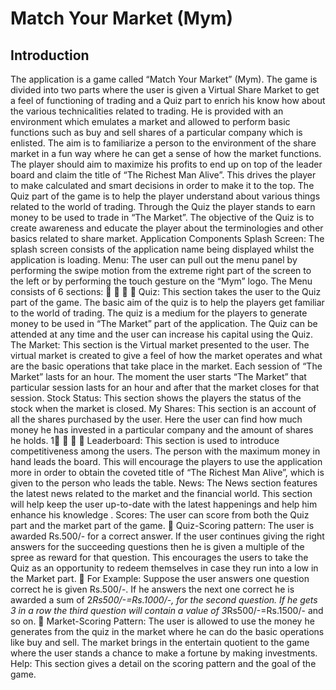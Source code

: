 Match Your Market (Mym)
=======================

Introduction
------------
The application is a game called “Match Your Market” (Mym). The game is divided into two parts where the user is given a Virtual Share Market to get a feel of functioning of trading and a Quiz part to enrich his know how about the various technicalities related to trading. He is provided with an environment which emulates a market and allowed to perform basic functions such as buy and sell shares of a particular company which is enlisted. The aim is to familiarize a person to the environment of the share market in a fun way where he can get a sense of how the market functions. The player should aim to maximize his profits to end up on top of the leader board and claim the title of “The Richest Man Alive”. This drives the player to make calculated and smart decisions in order to make it to the top. The Quiz part of the game is to help the player understand about various things related to the world of trading. Through the Quiz the player stands to earn money to be used to trade in “The Market”. The objective of the Quiz is to create awareness and educate the player about the terminologies and other basics related to share market. Application Components Splash Screen: The splash screen consists of the application name being displayed whilst the application is loading. Menu: The user can pull out the menu panel by performing the swipe motion from the extreme right part of the screen to the left or by performing the touch gesture on the “Mym” logo. The Menu consists of 6 sections:     Quiz: This section takes the user to the Quiz part of the game. The basic aim of the quiz is to help the players get familiar to the world of trading. The quiz is a medium for the players to generate money to be used in “The Market” part of the application. The Quiz can be attended at any time and the user can increase his capital using the Quiz. The Market: This section is the Virtual market presented to the user. The virtual market is created to give a feel of how the market operates and what are the basic operations that take place in the market. Each session of “The Market” lasts for an hour. The moment the user starts “The Market” that particular session lasts for an hour and after that the market closes for that session. Stock Status: This section shows the players the status of the stock when the market is closed. My Shares: This section is an account of all the shares purchased by the user. Here the user can find how much money he has invested in a particular company and the amount of shares he holds. 1    Leaderboard: This section is used to introduce competitiveness among the users. The person with the maximum money in hand leads the board. This will encourage the players to use the application more in order to obtain the coveted title of “The Richest Man Alive”, which is given to the person who leads the table. News: The News section features the latest news related to the market and the financial world. This section will help keep the user up-to-date with the latest happenings and help him enhance his knowledge . Scores: The user can score from both the Quiz part and the market part of the game.  Quiz-Scoring pattern: The user is awarded Rs.500/- for a correct answer. If the user continues giving the right answers for the succeeding questions then he is given a multiple of the spree as reward for that question. This encourages the users to take the Quiz as an opportunity to redeem themselves in case they run into a low in the Market part.  For Example: Suppose the user answers one question correct he is given Rs.500/-. If he answers the next one correct he is awarded a sum of 2*Rs500/-=Rs.1000/-, for the second question. If he gets 3 in a row the third question will contain a value of 3*Rs500/-=Rs.1500/- and so on.  Market-Scoring Pattern: The user is allowed to use the money he generates from the quiz in the market where he can do the basic operations like buy and sell. The market brings in the entertain quotient to the game where the user stands a chance to make a fortune by making investments. Help: This section gives a detail on the scoring pattern and the goal of the game.
